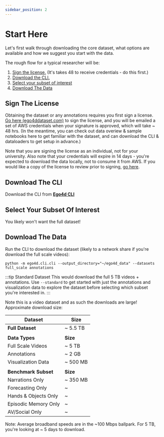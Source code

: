 ```yaml
---
sidebar_position: 2
---
```


# Start Here

Let's first walk through downloading the core dataset, what options are available and how we suggest you start with the data.  

The rough flow for a typical researcher will be:

1. [Sign the license.](#sign-the-license)  (It's takes 48 to receive credentials - do this first.)
1. [Download the CLI.](#Download-The-CLI)
1. [Select your subset of interest](#Select-Your-Subset-Of-Interest)
1. [Download The Data](#Download-The-Data)

## Sign The License

Obtaining the dataset or any annotations requires you first sign a license.  [Go here (ego4ddataset.com)](https://ego4ddataset.com/) to sign the license, and you will be emailed a set of AWS credentials when your signature is approved, which will take ~ 48 hrs.  (In the meantime, you can check out data overiew & sample notebooks here to get familiar with the dataset, and can download the CLI & dataloaders to get setup in advance.)

Note that you are signing the license as an individual, not for your university.  Also note that your credentials will expire in 14 days - you're expected to download the data locally, not to consume it from AWS.  If you would like a copy of the license to review prior to signing, [go here](https://ego4ddataset.com/).

## Download The CLI

Download the CLI from **[Ego4d CLI](https://github.com/facebookresearch/Ego4d/blob/main/ego4d/cli/README.md)**

## Select Your Subset Of Interest

You likely won't want the full dataset!

## Download The Data

Run the CLI to download the dataset (likely to a network share if you're download the full scale videos):

```
python -m ego4d.cli.cli --output_directory="~/ego4d_data" --datasets full_scale annotations
```

:::tip Standard Dataset
This would download the full 5 TB videos + annotations.  Use ```--standard``` to get started with just the annotations and visualization data to explore the dataset before selecting which subset you're interested in.
:::


Note this is a video dataset and as such the downloads are large!  Approximate download size:

|  **Dataset**          | **Size**  | 
|-----------------------|-----------|
|  **Full Dataset**     | ~ 5.5 TB  |
|                       |           |
|  **Data Types**       | **Size**  |
|  Full Scale Videos    | ~ 5 TB    |
|  Annotations          | ~ 2 GB    |
|  Visualization Data   | ~ 500 MB  |
|                       |           |
|  **Benchmark Subset** | **Size**  |
|  Narrations Only      | ~ 350 MB  |
|  Forecasting Only     | ~         |
|  Hands & Objects Only | ~         |
|  Episodic Memory Only | ~         |
|  AV/Social Only       | ~         |

Note: Average broadband speeds are in the ~100 Mbps ballpark.  For 5 TB, you're looking at ~ 5 days to download. 
